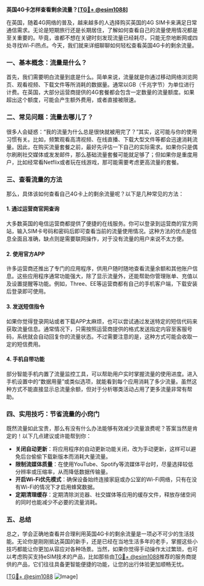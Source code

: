 **英国4G卡怎样查看剩余流量？[[TG💪+ @esim1088](https://t.me/s/esim1088)]**

在英国，随着4G网络的普及，越来越多的人选择购买英国的4G SIM卡来满足日常通信需求。无论是短期旅行还是长期居住，了解如何查看自己的流量使用情况都是至关重要的。毕竟，谁都不想在关键时刻发现流量已经耗尽，只能无奈地断网或四处寻找Wi-Fi热点。今天，我们就来详细聊聊如何轻松查看英国4G卡的剩余流量。

### 一、基本概念：流量是什么？

首先，我们需要明白流量到底是什么。简单来说，流量就是你通过移动网络浏览网页、观看视频、下载文件等所消耗的数据量。通常以GB（千兆字节）为单位进行计费。在英国，大部分运营商提供的4G套餐都会包含一定数量的流量额度。如果超出这个额度，可能会产生额外费用，或者直接被限速。

### 二、常见问题：流量去哪儿了？

很多人会疑惑：“我的流量为什么总是很快就被用完了？”其实，这可能与你的使用习惯有关。比如，频繁观看高清视频、在线直播、下载大型文件等都会迅速消耗流量。因此，在购买流量套餐之前，最好先评估一下自己的实际需求。如果你只是偶尔刷刷社交媒体或发发邮件，那么基础流量套餐可能就足够了；但如果你是重度用户，比如经常看Netflix或者玩在线游戏，那可能需要考虑更高流量的套餐。

### 三、查看流量的方法

那么，具体该如何查看自己4G卡上的剩余流量呢？以下是几种常见的方法：

#### 1. 通过运营商官网查询

大多数英国的电信运营商都提供了便捷的在线服务。你可以登录到运营商的官方网站，输入SIM卡号码和密码后即可查看当前的流量使用情况。这种方法的优点是信息全面且准确，缺点则是需要联网操作，对于没有流量的用户来说不太方便。

#### 2. 使用官方APP

许多运营商还推出了专门的应用程序，供用户随时随地查看流量余额和其他账户信息。这些应用程序通常功能强大，除了显示流量外，还能帮助你管理账单、充值以及设置提醒等功能。例如，Three、EE等运营商都有自己的手机客户端，下载安装后登录即可使用。

#### 3. 发送短信指令

如果你觉得登录网站或者下载APP太麻烦，也可以尝试通过发送特定的短信代码来获取流量信息。通常情况下，只需按照运营商提供的格式发送指定内容至客服号码，系统就会自动回复你的流量状态。不过需要注意的是，这种方式可能会收取一定的短信费用。

#### 4. 手机自带功能

部分智能手机内置了流量监控工具，可以帮助用户实时掌握流量的使用进度。进入手机设置中的“数据用量”或类似选项，就能看到每个应用消耗了多少流量。虽然这种方式不能直接显示总流量余额，但对于分析哪类活动占用了更多流量非常有帮助。

### 四、实用技巧：节省流量的小窍门

既然流量如此宝贵，那么有没有什么办法能够有效减少流量浪费呢？答案当然是肯定的！以下几点建议或许能帮到你：

- **关闭自动更新**：将应用程序的自动更新功能关闭，改为手动更新，这样可以避免后台偷偷下载新版本而消耗大量流量。
- **限制流媒体质量**：在使用YouTube、Spotify等流媒体平台时，尽量选择较低分辨率或压缩率，从而降低数据传输量。
- **开启Wi-Fi优先模式**：确保设备始终连接家庭或办公室的Wi-Fi网络，只有在没有Wi-Fi的情况下才启用蜂窝数据。
- **定期清理缓存**：定期清除浏览器、社交媒体等应用的缓存文件，释放存储空间的同时也能减少不必要的流量消耗。

### 五、总结

总之，学会正确地查看并合理利用英国4G卡的剩余流量是一项必不可少的生活技能。无论你是刚刚抵达英国的新手，还是已经在当地生活多年的老手，掌握这些小技巧都能让你更加从容应对各种场景。当然，如果你觉得手动操作太过繁琐，也可以考虑购买支持eSIM技术的产品，比如那些由[TG💪+ @esim1088](https://t.me/s/esim1088)推荐的服务商提供的产品，它们往往具备更智能便捷的功能，让您的出行体验更加顺畅无忧。

[[TG💪+ @esim1088](https://t.me/s/esim1088) ![Image](https://i.postimg.cc/4NQfJmqS/Snipaste-2025-05-13-00-14-12.png)]